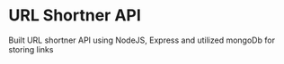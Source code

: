 # URL Shortner API
Built URL shortner API using NodeJS, Express and utilized mongoDb for storing links
